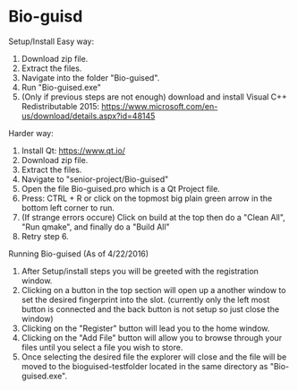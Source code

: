 # Bio-guisd
Setup/Install
  Easy way:
  1.  Download zip file.
  2.  Extract the files.
  3.  Navigate into the folder "Bio-guised".
  4.  Run "Bio-guised.exe"
  5.  (Only if previous steps are not enough) download and install Visual C++ Redistributable 2015:   https://www.microsoft.com/en-us/download/details.aspx?id=48145
  
Harder way:
  1.  Install Qt: https://www.qt.io/
  2.  Download zip file.
  3.  Extract the files.
  4.  Navigate to "senior-project/Bio-guised"
  5.  Open the file Bio-guised.pro which is a Qt Project file.
  6.  Press: CTRL + R or click on the topmost big plain green arrow in the bottom left corner to run.
  7.  (If strange errors occure) Click on build at the top then do a "Clean All", "Run qmake", and finally do a "Build All"
  8.  Retry step 6.

Running Bio-guised (As of 4/22/2016)
  1.  After Setup/install steps you will be greeted with the registration window.
  2.  Clicking on a button in the top section will open up a another window to set the desired fingerprint into the slot. (currently only the left most button is connected and the back button is not setup so just close the window)
  3.  Clicking on the "Register" button will lead you to the home window.
  4.  Clicking on the "Add File" button will allow you to browse through your files until you select a file you wish to store.
  5.  Once selecting the desired file the explorer will close and the file will be moved to the bioguised-testfolder located in the same directory as "Bio-guised.exe".
